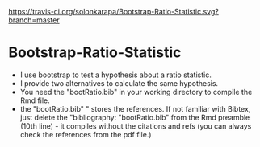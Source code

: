 https://travis-ci.org/solonkarapa/Bootstrap-Ratio-Statistic.svg?branch=master
# Bootstrap-Ratio-Statistic

- I use bootstrap to test a hypothesis about a ratio statistic. 
- I provide two alternatives to calculate the same hypothesis. 
- You need the "bootRatio.bib" in your working directory to compile the Rmd file.
- the "bootRatio.bib" " stores the references. If not familiar with Bibtex, just delete the "bibliography: "bootRatio.bib"
from the Rmd preamble (10th line) - it compiles without the citations and refs 
(you can always check the references from the pdf file.)
